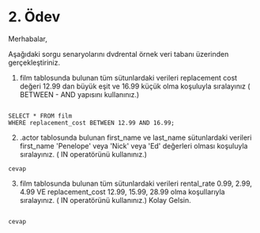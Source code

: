 # 2. Ödev


Merhabalar,

Aşağıdaki sorgu senaryolarını dvdrental örnek veri tabanı üzerinden gerçekleştiriniz.

1. film tablosunda bulunan tüm sütunlardaki verileri replacement cost değeri 12.99 dan büyük eşit ve 16.99 küçük olma koşuluyla sıralayınız ( BETWEEN - AND yapısını kullanınız.)

```

SELECT * FROM film
WHERE replacement_cost BETWEEN 12.99 AND 16.99;

```

2. .actor tablosunda bulunan first_name ve last_name sütunlardaki verileri first_name 'Penelope' veya 'Nick' veya 'Ed' değerleri olması koşuluyla sıralayınız. ( IN operatörünü kullanınız.)

```
cevap
```


3. film tablosunda bulunan tüm sütunlardaki verileri rental_rate 0.99, 2.99, 4.99 VE replacement_cost 12.99, 15.99, 28.99 olma koşullarıyla sıralayınız. ( IN operatörünü kullanınız.)
Kolay Gelsin.


```

cevap

```
